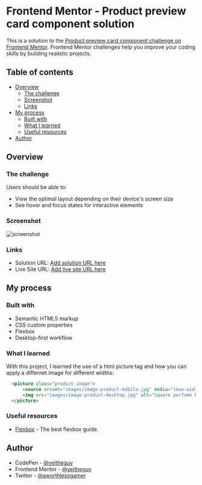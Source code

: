 # Frontend Mentor - Product preview card component solution

This is a solution to the [Product preview card component challenge on Frontend Mentor](https://www.frontendmentor.io/challenges/product-preview-card-component-GO7UmttRfa). Frontend Mentor challenges help you improve your coding skills by building realistic projects. 

## Table of contents

- [Overview](#overview)
  - [The challenge](#the-challenge)
  - [Screenshot](#screenshot)
  - [Links](#links)
- [My process](#my-process)
  - [Built with](#built-with)
  - [What I learned](#what-i-learned)
  - [Useful resources](#useful-resources)
- [Author](#author)

## Overview

### The challenge

Users should be able to:

- View the optimal layout depending on their device's screen size
- See hover and focus states for interactive elements

### Screenshot

![screenshot](/product-preview-card-component-main/productPreviewScreenshot.jpg)

### Links

- Solution URL: [Add solution URL here](https://your-solution-url.com)
- Live Site URL: [Add live site URL here](https://your-live-site-url.com)

## My process

### Built with

- Semantic HTML5 markup
- CSS custom properties
- Flexbox
- Desktop-first workflow

### What I learned

With this project, I learned the use of a html picture tag and how you can apply a differnet image for different widths:

```html
  <picture class="product-image">
      <source srcset="images/image-product-mobile.jpg" media="(max-width: 600px)">
      <img src="images/image-product-desktop.jpg" alt="Square perfume bottle by Gabrielle CHANEL"/>
  </picture>
```

### Useful resources

- [Flexbox](https://css-tricks.com/snippets/css/a-guide-to-flexbox/) - The best flexbox guide.

## Author

- CodePen - [@vejtheguy](https://codepen.io/vejtheguy)
- Frontend Mentor - [@vejtheguy](https://www.frontendmentor.io/profile/vejtheguy)
- Twitter - [@aworthlessgamer](https://twitter.com/aworthlessgamer)
